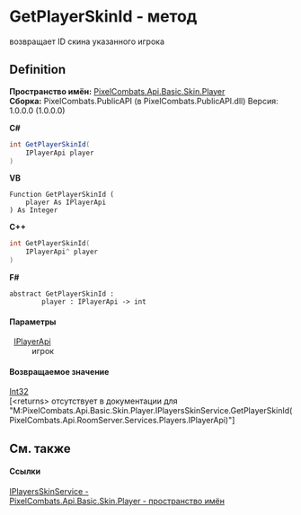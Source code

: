 # GetPlayerSkinId - метод


возвращает ID скина указанного игрока



## Definition
**Пространство имён:** <a href="82ec6d66-5ac4-f377-ad0d-18d688e6deaf">PixelCombats.Api.Basic.Skin.Player</a>  
**Сборка:** PixelCombats.PublicAPI (в PixelCombats.PublicAPI.dll) Версия: 1.0.0.0 (1.0.0.0)

**C#**
``` C#
int GetPlayerSkinId(
	IPlayerApi player
)
```
**VB**
``` VB
Function GetPlayerSkinId ( 
	player As IPlayerApi
) As Integer
```
**C++**
``` C++
int GetPlayerSkinId(
	IPlayerApi^ player
)
```
**F#**
``` F#
abstract GetPlayerSkinId : 
        player : IPlayerApi -> int 
```



#### Параметры
<dl><dt>  <a href="daff9440-f4d4-79a2-3653-919bb66eae04">IPlayerApi</a></dt><dd>игрок</dd></dl>

#### Возвращаемое значение
<a href="https://learn.microsoft.com/dotnet/api/system.int32" target="_blank" rel="noopener noreferrer">Int32</a>  
\[&lt;returns&gt; отсутствует в документации для "M:PixelCombats.Api.Basic.Skin.Player.IPlayersSkinService.GetPlayerSkinId(PixelCombats.Api.RoomServer.Services.Players.IPlayerApi)"\]

## См. также


#### Ссылки
<a href="aa86cfbe-a876-db75-b0b5-43cf5c82f18b">IPlayersSkinService - </a>  
<a href="82ec6d66-5ac4-f377-ad0d-18d688e6deaf">PixelCombats.Api.Basic.Skin.Player - пространство имён</a>  
